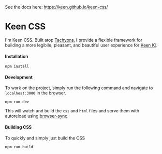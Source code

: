 See the docs here:
https://keen.github.io/keen-css/
# Keen CSS
I'm Keen CSS. Built atop [Tachyons](http://tachyons.io), I provide a flexible framework for building a more legibile, pleasant, and beautiful user experience for [Keen IO](https://keen.io).

#### Installation
```
npm install
```

#### Development
To work on the project, simply run the following command and navigate to `localhost:3000` in the browser.
```
npm run dev
```
This will watch and build the `css` and `html` files and serve them with autoreload using [browser-sync](https://browsersync.io/).

#### Building CSS
To quickly and simply just build the CSS
```
npm run build
```
